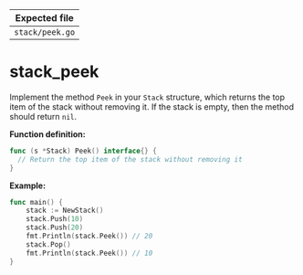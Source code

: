 | Expected file   |
| --------------- |
| `stack/peek.go` |

# stack_peek

Implement the method `Peek` in your `Stack` structure, which returns the top item of the stack without removing it.
If the stack is empty, then the method should return `nil`.

**Function definition:**

```go
func (s *Stack) Peek() interface{} {
  // Return the top item of the stack without removing it
}
```

**Example:**

```go
func main() {
    stack := NewStack()
    stack.Push(10)
    stack.Push(20)
    fmt.Println(stack.Peek()) // 20
    stack.Pop()
    fmt.Println(stack.Peek()) // 10
}
```
